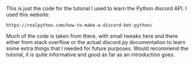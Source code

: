 This is just the code for the tutorial I used to learn the Python discord API. I used this website:

    https://realpython.com/how-to-make-a-discord-bot-python/

Much of the code is taken from there, with small tweaks here and there either from stack overflow or the actual discord.py documentation to learn some extra things that I needed for future purposes. Would recommend the tutorial, it is quite informative and good as far as an introduction goes.

